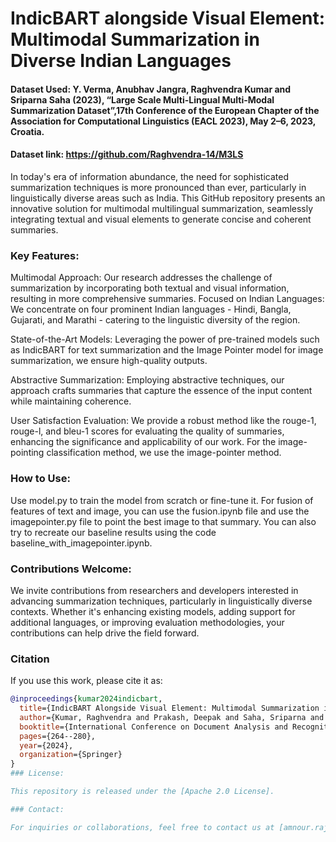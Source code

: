 # IndicBART alongside Visual Element: Multimodal Summarization in Diverse Indian Languages

#### Dataset Used: Y. Verma, Anubhav Jangra, Raghvendra Kumar and Sriparna Saha (2023), “Large Scale Multi-Lingual Multi-Modal Summarization Dataset”,17th Conference of the European Chapter of the Association for Computational Linguistics (EACL 2023), May 2–6, 2023, Croatia.

#### Dataset link: https://github.com/Raghvendra-14/M3LS

In today's era of information abundance, the need for sophisticated summarization techniques is more pronounced than ever, particularly in linguistically diverse areas such as India. This GitHub repository presents an innovative solution for multimodal multilingual summarization, seamlessly integrating textual and visual elements to generate concise and coherent summaries.

### Key Features:

Multimodal Approach: Our research addresses the challenge of summarization by incorporating both textual and visual information, resulting in more comprehensive summaries.
Focused on Indian Languages: We concentrate on four prominent Indian languages - Hindi, Bangla, Gujarati, and Marathi - catering to the linguistic diversity of the region.

State-of-the-Art Models: Leveraging the power of pre-trained models such as IndicBART for text summarization and the Image Pointer model for image summarization, we ensure high-quality outputs.

Abstractive Summarization: Employing abstractive techniques, our approach crafts summaries that capture the essence of the input content while maintaining coherence.

User Satisfaction Evaluation: We provide a robust method like the rouge-1, rouge-l, and bleu-1 scores for evaluating the quality of summaries, enhancing the significance and applicability of our work. For the image-pointing classification method, we use the image-pointer method.

### How to Use:

Use model.py to train the model from scratch or fine-tune it. For fusion of features of text and image, you can use the fusion.ipynb file and use the imagepointer.py file to point the best image to that summary. You can also try to recreate our baseline results using the code baseline_with_imagepointer.ipynb.

### Contributions Welcome:
We invite contributions from researchers and developers interested in advancing summarization techniques, particularly in linguistically diverse contexts. Whether it's enhancing existing models, adding support for additional languages, or improving evaluation methodologies, your contributions can help drive the field forward.

### Citation

If you use this work, please cite it as:

```bibtex
@inproceedings{kumar2024indicbart,
  title={IndicBART Alongside Visual Element: Multimodal Summarization in Diverse Indian Languages},
  author={Kumar, Raghvendra and Prakash, Deepak and Saha, Sriparna and Sharma, Shubham},
  booktitle={International Conference on Document Analysis and Recognition},
  pages={264--280},
  year={2024},
  organization={Springer}
}
### License:

This repository is released under the [Apache 2.0 License].

### Contact:

For inquiries or collaborations, feel free to contact us at [amnour.rajsubham@gmail.com]
